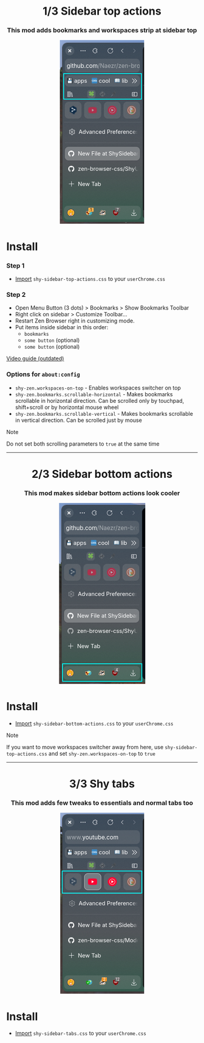 <h1 align=center> 1/3 Sidebar top actions</h1>

<h3 align=center>This mod adds bookmarks and workspaces strip at sidebar top</h3>

<p align=center><img src="../assets/shy-sidebar-top-actions.png"></p>

# Install

### Step 1
- [Import](https://developer.mozilla.org/en-US/docs/Web/CSS/@import) `shy-sidebar-top-actions.css` to your `userChrome.css`

### Step 2

- Open Menu Button (3 dots) > Bookmarks > Show Bookmarks Toolbar
- Right click on sidebar > Customize Toolbar...
- Restart Zen Browser right in customizing mode.
- Put items inside sidebar in this order:
   + `bookmarks`
   + `some button` (optional)
   + `some button` (optional)

[Video guide (outdated)](https://imgur.com/a/sidebar-video-guide-PynnoXv)

### Options for `about:config`
- `shy-zen.workspaces-on-top` - Enables workspaces switcher on top
- `shy-zen.bookmarks.scrollable-horizontal` - Makes bookmarks scrollable in horizontal direction. Can be scrolled only by touchpad, shift+scroll or by horizontal mouse wheel
- `shy-zen.bookmarks.scrollable-vertical` - Makes bookmarks scrollable in vertical direction. Can be scrolled just by mouse

> [!NOTE]
> Do not set both scrolling parameters to `true` at the same time

-----

<h1 align=center> 2/3 Sidebar bottom actions</h1>

<h3 align=center>This mod makes sidebar bottom actions look cooler</h3>

<p align=center><img src="../assets/shy-sidebar-bottom-actions.png"></p>

# Install

- [Import](https://developer.mozilla.org/en-US/docs/Web/CSS/@import) `shy-sidebar-bottom-actions.css` to your `userChrome.css`

> [!NOTE]
> If you want to move workspaces switcher away from here, use `shy-sidebar-top-actions.css` and set `shy-zen.workspaces-on-top` to `true`

-----

<h1 align=center> 3/3 Shy tabs</h1>

<h3 align=center>This mod adds few tweaks to essentials and normal tabs too</h3>

<p align=center><img src="../assets/shy-sidebar-tabs.png"></p>

# Install

- [Import](https://developer.mozilla.org/en-US/docs/Web/CSS/@import) `shy-sidebar-tabs.css` to your `userChrome.css`
